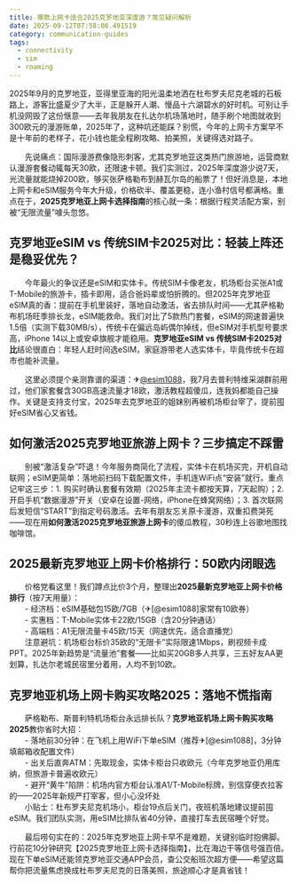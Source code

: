 ```yaml
---
title: 哪款上网卡适合2025克罗地亚深度游？常见疑问解析
date: 2025-09-12T07:58:08.491519
category: communication-guides
tags:
  - connectivity
  - sim
  - roaming
---
```


2025年9月的克罗地亚，亚得里亚海的阳光温柔地洒在杜布罗夫尼克老城的石板路上，游客比盛夏少了大半，正是躲开人潮、慢品十六湖碧水的好时机。可别让手机没网毁了这份惬意——去年我朋友在扎达尔机场落地时，随手刷个地图就收到300欧元的漫游账单，2025年了，这种坑还能踩？别慌，今年的上网卡方案早不是十年前的老样子，花小钱也能全程刷攻略、拍美照，关键得选对路子。

　　先说痛点：国际漫游费像隐形刺客，尤其克罗地亚这类热门旅游地，运营商默认漫游套餐动辄每天30欧，还限速卡顿。我们实测过，2025年深度游少说7天，光流量就能烧掉200欧，够买张萨格勒布到赫瓦尔岛的船票了！但好消息是，本地上网卡和eSIM服务今年大升级，价格砍半、覆盖更稳，连小渔村信号都满格。重点在于，**2025克罗地亚上网卡选择指南**的核心就一条：根据行程灵活配方案，别被“无限流量”噱头忽悠。

## 克罗地亚eSIM vs 传统SIM卡2025对比：轻装上阵还是稳妥优先？

　　今年最火的争议还是eSIM和实体卡。传统SIM卡像老友，机场柜台买张A1或T-Mobile的旅游卡，插卡即用，适合爸妈辈或怕折腾的。但2025年克罗地亚eSIM真的香：提前在手机里装好，落地自动激活，省去排队时间——尤其萨格勒布机场旺季排长龙，eSIM能救命。我们对比了5款热门套餐，eSIM的网速普遍快1.5倍（实测下载30MB/s），传统卡在偏远岛屿偶尔掉线，但eSIM对手机型号要求高，iPhone 14以上或安卓旗舰才能稳用。**克罗地亚eSIM vs 传统SIM卡2025对比**结论很直白：年轻人赶时间选eSIM，家庭游带老人选实体卡，毕竟传统卡在超市也能补流量。

　　这里必须提个亲测靠谱的渠道：✈[@esim1088](https://t.me/s/esim1088)，我7月去普利特维采湖群前用过，他们家套餐含30GB高速流量才18欧，激活教程超傻瓜，连我妈都能自己操作。关键是支持支付宝，2025年去克罗地亚的姐妹别再被机场柜台宰了，提前囤好eSIM省心又省钱。

## 如何激活2025克罗地亚旅游上网卡？三步搞定不踩雷

　　别被“激活复杂”吓退！今年服务商简化了流程，实体卡在机场买完，开机自动联网；eSIM更简单：落地前扫码下载配置文件，手机连WiFi点“安装”就行。重点记牢这三步：1. 购买时确认套餐有效期（2025年主流卡都按天算，7天起购）；2. 开启手机“数据漫游”开关（安卓在设置-网络，iPhone在蜂窝网络）；3. 首次联网后发短信“START”到指定号码激活。去年有朋友忘关原卡漫游，双重扣费哭死——现在用**如何激活2025克罗地亚旅游上网卡**的傻瓜教程，30秒连上谷歌地图找咖啡馆。

## 2025最新克罗地亚上网卡价格排行：50欧内闭眼选

　　价格党看这里！我们蹲点比价3个月，整理出**2025最新克罗地亚上网卡价格排行**（按7天用量）：  
　　- 经济档：eSIM基础包15欧/7GB（✈[@esim1088]家常有10欧券）  
　　- 实惠档：T-Mobile实体卡22欧/15GB（含20分钟通话）  
　　- 高端档：A1无限流量卡45欧/15天（网速优先，适合直播党）  
　　注意避坑：机场柜台标价35欧的“无限卡”实际限速1Mbps，刷视频卡成PPT。2025年新趋势是“流量池”套餐——比如买20GB多人共享，三五好友AA更划算，扎达尔老城民宿里分着用，人均不到10欧。

## 克罗地亚机场上网卡购买攻略2025：落地不慌指南

　　萨格勒布、斯普利特机场柜台永远排长队？**克罗地亚机场上网卡购买攻略2025**教你省时大招：  
　　- 落地前30分钟：在飞机上用WiFi下单eSIM（推荐✈[@esim1088]，3分钟填邮箱收配置文件）  
　　- 出关后直奔ATM：先取现金，实体卡柜台只收欧元（今年克罗地亚仍用库纳，但旅游卡普遍收欧元）  
　　- 避开“黄牛”陷阱：机场内官方柜台认准A1/T-Mobile标牌，别信穿便衣拉客的——2025年新规严打宰客，但小心没坏处  
　　小贴士：杜布罗夫尼克机场小，柜台19点后关门，夜班机落地建议提前囤eSIM。我们团队实测，用eSIM比排队省40分钟，直接打车去民宿睡个好觉。

　　最后唠句实在的：2025年克罗地亚上网卡早不是难题，关键别临时抱佛脚。行前花10分钟研究【2025克罗地亚上网卡选择指南】，比在海边干等信号强百倍。现在下单eSIM还能领克罗地亚交通APP会员，查公交船班次超方便——希望这篇帮你把流量焦虑换成杜布罗夫尼克的日落美照，旅途顺心才是真省钱！